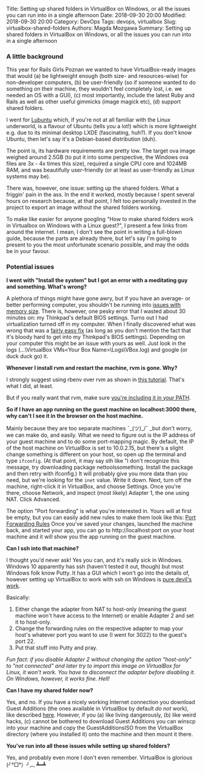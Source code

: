 Title: Setting up shared folders in VirtualBox on Windows, or all the issues you can run into in a single afternoon
Date: 2018-09-30 20:00
Modified: 2018-09-30 20:00
Category: DevOps
Tags: devops, virtualbox
Slug: virtualbox-shared-folders
Authors: Magda Mozgawa
Summary: Setting up shared folders in VirtualBox on Windows, or all the issues you can run into in a single afternoon

### A little background

This year for Rails Girls Poznan we wanted to have VirtualBox-ready images that would (a) be lightweight enough (both size- and resources-wise) for non-developer computers, (b) be user-friendly (so if someone wanted to do something on their machine, they wouldn't feel completely lost, i.e. we needed an OS with a GUI), (c) most importantly, include the latest Ruby and Rails as well as other useful gimmicks (image magick etc), (d) support shared folders.

I went for [Lubuntu](https://lubuntu.net/) which, if you're not at all familiar with the Linux underworld, is a flavour of Ubuntu (tells you a lot!) which is more lightweight e.g. due to its minimal desktop LXDE (fascinating, huh?). If you don't know Ubuntu, then let's say it's a Debian-based distribution (duh).

The point is, its hardware requirements are pretty low. The target ova image weighed around 2.5GB (to put it into some perspective, the Windows ova files are 3x - 4x times this size), required a single CPU core and 1024MB RAM, and was beautifully user-friendly (or at least as user-friendly as Linux systems may be).

There was, however, one issue: setting up the shared folders. What a friggin' pain in the ass. In the end it worked, mostly because I spent several hours on research because, at that point, I felt too personally invested in the project to export an image without the shared folders working.

To make like easier for anyone googling "How to make shared folders work in Virtualbox on Windows with a Linux guest?", I present a few links from around the internet. I mean, I don't see the point in writing a full-blown guide, because the parts are already there, but let's say I'm going to present to you the most unfortunate scenario possible, and may the odds be in your favour.

### Potential issues 

__I went with "Install the system" but I got an error with a meditating guy and something. What's wrong?__

A plethora of things might have gone awry, but if you have an average- or better performing computer, you shouldn't be running into [issues with memory size](http://www.fixedbyvonnie.com/2014/09/heck-virtualbox-guru-meditation-error/#.W7Eb5xSxU5l). There is, however, one pesky error that I wasted about 30 minutes on: my Thinkpad's default BIOS settings. Turns out I had virtualization turned off in my computer. When I finally discovered what was wrong that was a [fairly easy fix](https://support.lenovo.com/pl/en/solutions/ht500006) (as long as you don't mention the fact that it's bloody hard to get into my Thinkpad's BIOS settings). Depending on your computer this might be an issue with yours as well. Just look in the logs (...\VirtualBox VMs\<Your Box Name>\Logs\VBox.log) and google (or duck duck go) it.

__Whenever I install rvm and restart the machine, rvm is gone. Why?__

I strongly suggest using rbenv over rvm as shown in [this tutorial](https://gorails.com/setup/ubuntu/18.04). That's what I did, at least.

But if you really want that rvm, make sure [you're including it in your PATH](https://stackoverflow.com/questions/28224408/adding-rvm-to-path-ubuntu).

__So if I have an app running on the guest machine on localhost:3000 there, why can't I see it in the browser on the host machine.__

Mainly because they are too separate machines ¯\_(ツ)_/¯ _but don't worry, we can make do, and easily. What we need to figure out is the IP address of your guest machine and to do some port-mapping magic. By default, the IP of the host machine on VirtualBox is set to 10.0.2.15, but there's a slight change something is different on your host, so open up the terminal and type `ifconfig`. (At that point, it may say sth like "I don't recognize this message, try downloading package nettoolssomething. Install the package and then retry with ifconfig.)
It will probably give you more data than you need, but we're looking for the `inet` value. Write it down. Next, turn off the machine, right-click it in VirtualBox, and choose Settings. Once you're there, choose Network, and inspect (most likely) Adapter 1, the one using NAT. Click Advanced.

The option "Port forwarding" is what you're interested in. Yours will at first be empty, but you can easily add new rules to make them look like this: [Port Forwarding Rules](https://i.imgur.com/jTAsWH2.png) Once you've saved your changes, launched the machine back, and started your app, you can go to http://localhost:port on your host machine and it will show you the app running on the guest machine.

__Can I ssh into that machine?__

I thought you'd never ask! Yes you can, and it's really sick in Windows. Windows 10 apparently has ssh (haven't tested it out, though) but most Windows folk know Putty. It has a GUI which I won't go into the details of, however setting up VirtualBox to work with ssh on Windows is [pure devil's work](https://unix.stackexchange.com/questions/145997/trying-to-ssh-to-local-vm-ubuntu-with-putty).

Basically:
1. Either change the adapter from NAT to host-only (meaning the guest machine won't have access to the Internet) or enable Adapter 2 and set it to host-only.
2. Change the forwarding rules on the respective adapter to map your host's whatever port you want to use (I went for 3022) to the guest's port 22.
3. Put that stuff into Putty and pray.

_Fun fact: if you disable Adapter 2 without changing the option "host-only" to "not connected" and later try to import this image on VirtualBox for Linux, it won't work. You have to disconnect the adapter before disabling it. On Windows, however, it works fine. Hell!_

__Can I have my shared folder now?__

Yes, and no. If you have a nicely working Internet connection you download Guest Additions (the ones available in VirtualBox by default _do not_ work), like described [here](https://askubuntu.com/questions/22743/how-do-i-install-guest-additions-in-a-virtualbox-vm). However, if you (a) like living dangerously, (b) like weird hacks, (c) cannot be bothered to download Guest Additions you can winscp into your machine and copy the GuestAdditionsISO from the VirtualBox directory (where you installed it) onto the machine and then mount it there.

__You've run into all these issues while setting up shared folders?__

Yes, and probably even more I don't even remember. VirtualBox is glorious (╯°□°）╯︵ ┻━┻
